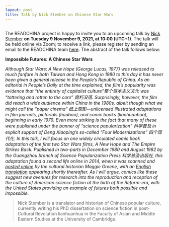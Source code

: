 ```yaml
---
layout: post
title: Talk by Nick Stember on Chinese Star Wars
---
```


<span class="image right"><img src="/assets/images/READCHINA_StemberPoster.png" alt="" title="" style=""></span>

The READCHINA project is happy to invite you to an upcoming talk by [Nick Stember](https://www.nickstember.com/) __on Tuesday 9 November 9, 2021, at 10:00 (UTC+1)__. The talk will be held online via Zoom; to receive a link, please register by sending an email to the READCHINA team [here](mailto:readchina.erc@gmail.com). The abstract of the talk follows below:

__Impossible Futures: A Chinese Star Wars__

*Although Star Wars: A New Hope (George Lucas, 1977) was released to much fanfare in both Taiwan and Hong Kong in 1980 to this day it has never been given a general release in the People’s Republic of China. As an editorial in People’s Daily at the time explained, the film’s popularity was evidence that “the entirety of capitalist culture”整个资本主义文化 was “tottering and rotten to the core” 腐朽没落. Surprisingly, however, the film did reach a wide audience within China in the 1980s, albeit though what we might call the “paper cinema” 纸上观影—unlicensed illustrated adaptations in film journals, pictorials (huabao), and comic books (lianhuanhua), beginning in early 1979.  Even more striking is the fact that many of these were published under the banner of “science popularization” 科学普及 in explicit support of Deng Xiaoping’s so-called “Four Modernizations” 四个现代化. In this talk, I will focus on one widely circulated comic book adaptation of the first two Star Wars films, A New Hope and The Empire Strikes Back. Published in two-parts in December 1980 and August 1982 by the Guangzhou branch of Science Popularization Press 科学普及出版社, this adaptation found a second life online in 2014, when it was scanned and [posted online](http://www.mcgreene.org/archives/296) by the cultural historian Maggie Greene, with an [English translation](https://www.nickstember.com/chinese-star-wars-comic-part-1-6/) appearing shortly thereafter. As I will argue, comics like these suggest new avenues for research into the reproduction and reception of the culture of American science fiction at the birth of the Reform-era, with the United States providing an example of futures both possible and impossible.*

> Nick Stember is a translator and historian of Chinese popular culture, currently writing his PhD dissertation on science fiction in post-Cultural Revolution lianhuanhua in the Faculty of Asian and Middle Eastern Studies at the University of Cambridge.